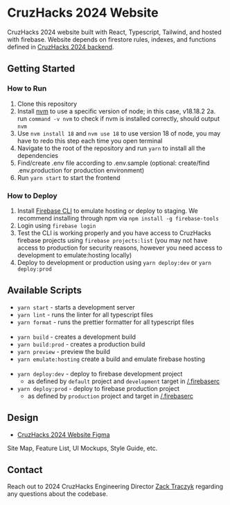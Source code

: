 # CruzHacks 2024 Website

CruzHacks 2024 website built with React, Typescript, Tailwind, and hosted with
firebase. Website depends on firestore rules, indexes, and functions defined in
[CruzHacks 2024 backend](https://github.com/CruzHacks/cruzhacks-2024-backend).

## Getting Started

### How to Run

1. Clone this repository
2. Install [nvm](https://github.com/nvm-sh/nvm) to use a specific version of
   node; in this case, v18.18.2
   2a. run `command -v nvm` to check if nvm is installed correctly, should output `nvm`
3. Use `nvm install 18` and `nvm use 18` to use version 18 of node, you may have
   to redo this step each time you open terminal
4. Navigate to the root of the repository and run `yarn` to install all the
   dependencies
5. Find/create .env file according to .env.sample (optional: create/find
   .env.production for production environment)
6. Run `yarn start` to start the frontend

### How to Deploy

1. Install [Firebase CLI](https://firebase.google.com/docs/cli) to emulate
   hosting or deploy to staging. We recommend installing through npm via `npm
install -g firebase-tools`
2. Login using `firebase login`
3. Test the CLI is working properly and you have access to CruzHacks firebase
   projects using `firebase projects:list` (you may not have access to production
   for security reasons, however you need access to development to emulate:hosting
   locally)
4. Deploy to development or production using `yarn deploy:dev` or `yarn
deploy:prod`

## Available Scripts

- `yarn start` - starts a development server
- `yarn lint` - runs the linter for all typescript files
- `yarn format` - runs the prettier formatter for all typescript files
  <br></br>
- `yarn build` - creates a development build
- `yarn build:prod` - creates a production build
- `yarn preview` - preview the build
- `yarn emulate:hosting` create a build and emulate firebase hosting
  <br></br>
- `yarn deploy:dev` - deploy to firebase development project
  - as defined by `default` project and `development` target in
    [/.firebaserc](/.firebaserc)
- `yarn deploy:prod` - deploy to firebase production project
  - as defined by `production` project and target in [/.firebaserc](/.firebaserc)

## Design

- [CruzHacks 2024 Website Figma](<https://www.figma.com/file/IXAajiFoWwcPU70DFs6hRt/2024-Website?type=design&node-id=2%3A2208&mode=design&t=JUGVyFxn8iTvM5LQ-1](https://www.figma.com/file/IXAajiFoWwcPU70DFs6hRt/2024-Website?type=design&t=JUGVyFxn8iTvM5LQ-6)https://www.figma.com/file/IXAajiFoWwcPU70DFs6hRt/2024-Website?type=design&t=JUGVyFxn8iTvM5LQ-6>)

Site Map, Feature List, UI Mockups, Style Guide, etc.

## Contact

Reach out to 2024 CruzHacks Engineering Director
[Zack Traczyk](https://github.com/zacktraczyk) regarding any questions about the
codebase.
